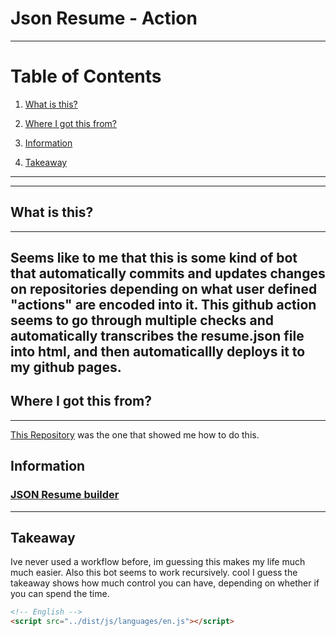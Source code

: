 # Json Resume - Action

--------


# Table of Contents

1. [What is this?](#whatisthis)

2. [Where I got this from?](#whereigotthisfrom)

3. [Information](#info)

4. [Takeaway](#tk)

--------

--------
## What is this? <a name="whatisthis"></a>
-------
Seems like to me that this is some kind of bot that automatically commits and updates changes on repositories depending on what user defined "actions" are encoded into it. This github action seems to go through multiple checks and automatically transcribes the resume.json file into html, and then automaticallly deploys it to my github pages.
--------

## Where I got this from? <a name="whereigotthisfrom"></a>
-------
[This Repository](https://github.com/kelvintaywl/action-jsonresume-export "This Repository") was the one that showed me how to do this.

## Information <a name="info"></a>

### [JSON Resume builder](https://jsonresume.org/)
--------

## Takeaway <a name="tk"></a>

Ive never used a workflow before, im guessing this makes my life much much easier. Also this bot seems to work recursively. cool
I guess the takeaway shows how much control you can have, depending on whether if you can spend the time.


```html
<!-- English -->
<script src="../dist/js/languages/en.js"></script>
